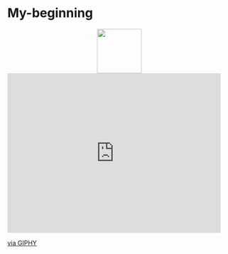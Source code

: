 # My-beginning

<div id="header" align="center">
  <img src="https://giphy.com/embed/qgQUggAC3Pfv687qPC.gif" width="100"/>
</div>


<iframe src="https://giphy.com/embed/qgQUggAC3Pfv687qPC" width="480" height="360" frameBorder="0" class="giphy-embed" allowFullScreen></iframe><p><a href="https://giphy.com/gifs/dommespace-domme-space-programador-qgQUggAC3Pfv687qPC">via GIPHY</a></p>
